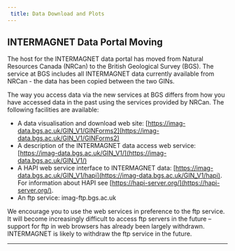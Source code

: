 ```yaml
---
 title: Data Download and Plots
---
```


## INTERMAGNET Data Portal Moving

The host for the INTERMAGNET data portal has moved from Natural Resources Canada (NRCan) to the  British Geological Survey (BGS). The service at BGS includes all INTERMAGNET data currently available from NRCan - the data has been copied between the two GINs.

The way you access data via the new services at BGS differs from how you have accessed data in the past using the services provided by NRCan. The following facilities are available:

- A data visualisation and download web site: 
  [https://imag-data.bgs.ac.uk/GIN_V1/GINForms2](https://imag-data.bgs.ac.uk/GIN_V1/GINForms2)
- A description of the INTERMAGNET data access web service: 
  [https://imag-data.bgs.ac.uk/GIN_V1/](https://imag-data.bgs.ac.uk/GIN_V1/)
- A HAPI web service interface to INTERMAGNET data:
  [https://imag-data.bgs.ac.uk/GIN_V1/hapi](https://imag-data.bgs.ac.uk/GIN_V1/hapi).
  For information about HAPI see [https://hapi-server.org/](https://hapi-server.org/).
- An ftp service: imag-ftp.bgs.ac.uk
  
We encourage you to use the web services in preference to the ftp service. It will become increasingly difficult to access ftp servers in the future – support for ftp in web browsers has already been largely withdrawn. INTERMAGNET is likely to withdraw the ftp service in the future.

---
